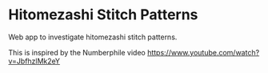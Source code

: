 # Hitomezashi Stitch Patterns
Web app to investigate hitomezashi stitch patterns.

This is inspired by the Numberphile video https://www.youtube.com/watch?v=JbfhzlMk2eY
